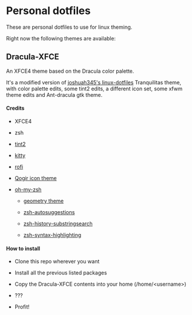 # Personal dotfiles

These are personal dotfiles to use for linux theming.

Right now the following themes are available:

## Dracula-XFCE

An XFCE4 theme based on the Dracula color palette.

It's a modified version of [joshuah345's linux-dotfiles](https://github.com/joshuah345/linux-dotfiles) Tranquilitas theme, with color palette edits, some tint2 edits, a different icon set, some xfwm theme edits and Ant-dracula gtk theme.

#### Credits

* XFCE4

* zsh

* [tint2](https://gitlab.com/o9000/tint2)

* [kitty](https://github.com/kovidgoyal/kitty)

* [rofi](https://github.com/davatorium/rofi)

* [Qogir icon theme](https://github.com/vinceliuice/Qogir-icon-theme)

* [oh-my-zsh](https://github.com/robbyrussell/oh-my-zsh)

  * [geometry theme](https://github.com/geometry-zsh/geometry)

  * [zsh-autosuggestions](https://github.com/zsh-users/zsh-autosuggestions)

  * [zsh-history-substringsearch](https://github.com/zsh-users/zsh-history-substringsearch)

  * [zsh-syntax-highlighting](https://github.com/zsh-users/zsh-syntax-highlighting)

#### How to install

* Clone this repo wherever you want

* Install all the previous listed packages

* Copy the Dracula-XFCE contents into your home (/home/\<username>)

* ???

* Profit!
